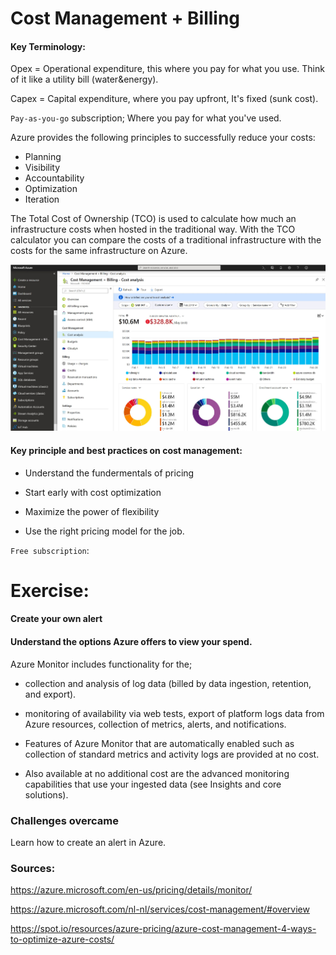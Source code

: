 # Cost Management + Billing

#### Key Terminology:

Opex = Operational expenditure, this where you pay for what you use. Think of it like a utility bill (water&energy).

Capex = Capital expenditure, where you pay upfront, It's fixed (sunk cost).

`Pay-as-you-go` subscription;
Where you pay for what you've used.

Azure provides the following principles to successfully reduce your costs:

- Planning
- Visibility
- Accountability
- Optimization
- Iteration

The Total Cost of Ownership (TCO) is used to calculate how much an infrastructure costs when hosted in the traditional way. With the TCO calculator you can compare the costs of a traditional infrastructure with the costs for the same infrastructure on Azure.

![costmng](../00_includes/Week4-Azure-costmng-02.png)

#### Key principle and best practices on cost management:

- Understand the fundermentals of pricing

- Start early with cost optimization

- Maximize the power of flexibility

- Use the right pricing model for the job.

`Free subscription`:





# Exercise:

#### Create your own alert 


#### Understand the options Azure offers to view your spend.

Azure Monitor includes functionality for the;

- collection and analysis of log data (billed by data ingestion, retention, and export).

- monitoring of availability via web tests, export of platform logs data from Azure resources, collection of metrics, alerts, and notifications. 

- Features of Azure Monitor that are automatically enabled such as collection of standard metrics and activity logs are provided at no cost. 

- Also available at no additional cost are the advanced monitoring capabilities that use your ingested data (see Insights and core solutions).

### Challenges overcame

Learn how to create an alert in Azure. 

### Sources:

https://azure.microsoft.com/en-us/pricing/details/monitor/

https://azure.microsoft.com/nl-nl/services/cost-management/#overview


https://spot.io/resources/azure-pricing/azure-cost-management-4-ways-to-optimize-azure-costs/
